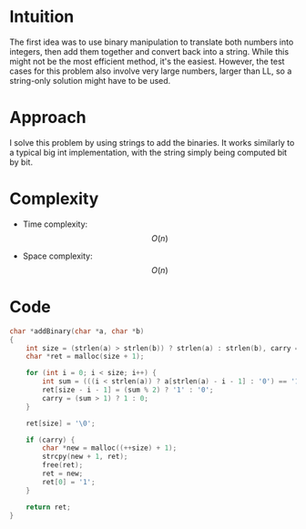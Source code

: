 # Intuition
The first idea was to use binary manipulation to translate both numbers into integers, then add them together and convert back into a string. While this might not be the most efficient method, it's the easiest. However, the test cases for this problem also involve very large numbers, larger than LL, so a string-only solution might have to be used.

# Approach
I solve this problem by using strings to add the binaries. It works similarly to a typical big int implementation, with the string simply being computed bit by bit.

# Complexity
- Time complexity:
$$O(n)$$

- Space complexity:
$$O(n)$$

# Code
```c
char *addBinary(char *a, char *b)
{
    int size = (strlen(a) > strlen(b)) ? strlen(a) : strlen(b), carry = 0;
    char *ret = malloc(size + 1);

    for (int i = 0; i < size; i++) {
        int sum = (((i < strlen(a)) ? a[strlen(a) - i - 1] : '0') == '1') + (((i < strlen(b)) ? b[strlen(b) - i - 1]: '0') == '1') + carry;
        ret[size - i - 1] = (sum % 2) ? '1' : '0';
        carry = (sum > 1) ? 1 : 0;
    }

    ret[size] = '\0';

    if (carry) {
        char *new = malloc((++size) + 1);
        strcpy(new + 1, ret);
        free(ret);
        ret = new;
        ret[0] = '1';
    }

    return ret;
}
```
